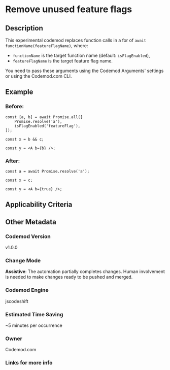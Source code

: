 # Remove unused feature flags

## Description

This experimental codemod replaces function calls in a for of `await functionName(featureFlagName)`, where:

-   `functionName` is the target function name (default: `isFlagEnabled`),
-   `featureFlagName` is the target feature flag name.

You need to pass these arguments using the Codemod Arguments' settings or using the Codemod.com CLI.

## Example

### Before:

```tsx
const [a, b] = await Promise.all([
	Promise.resolve('a'),
	isFlagEnabled('featureFlag'),
]);

const x = b && c;

const y = <A b={b} />;
```

### After:

```tsx
const a = await Promise.resolve('a');

const x = c;

const y = <A b={true} />;
```

## Applicability Criteria

## Other Metadata

### Codemod Version

v1.0.0

### Change Mode

**Assistive**: The automation partially completes changes. Human involvement is needed to make changes ready to be pushed and merged.

### **Codemod Engine**

jscodeshift

### Estimated Time Saving

~5 minutes per occurrence

### Owner

Codemod.com

### Links for more info
